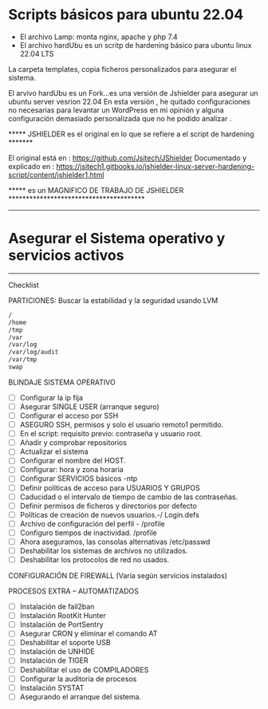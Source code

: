 # Scripts básicos para ubuntu 22.04

- El archivo Lamp: monta nginx, apache y php 7.4
- El archivo hardUbu es un scritp de hardening básico para ubuntu linux 22.04 LTS

La carpeta templates, copia ficheros personalizados para asegurar el sistema.

El arvivo hardUbu es un Fork...es una versión de Jshielder para asegurar un ubuntu server vesrion 22.04
En esta versión , he quitado configuraciones no necesarias para levantar un WordPress en mi opinión y alguna configuración demasiado personalizada que no he podido analizar .

***** JSHIELDER es el original en lo que se refiere a el script de hardening *******

El original está en : https://github.com/Jsitech/JShielder
Documentado y explicado en : https://jsitech1.gitbooks.io/jshielder-linux-server-hardening-script/content/jshielder1.html

***** es un MAGNIFICO DE TRABAJO DE JSHIELDER ***************************************


_______________________________________________________________________________________________________________

# Asegurar el Sistema operativo y servicios activos
________________________________________________________________________________________________________________

Checklist

PARTICIONES:  Buscar la estabilidad y la seguridad usando LVM

```bash
/
/home
/tmp
/var
/var/log
/var/log/audit
/var/tmp
swap
```



BLINDAJE SISTEMA OPERATIVO 

- [ ] Configurar la ip fija 
- [ ] Asegurar SINGLE USER (arranque seguro) 
- [ ] Configurar el acceso por SSH 
- [ ] ASEGURO SSH, permisos y solo el usuario remoto1 permitido. 
- [ ] En el script: requisito previo: contraseña y usuario root. 
- [ ] Añadir y comprobar repositorios 
- [ ] Actualizar el sistema 
- [ ] Configurar el nombre del HOST. 
- [ ] Configurar: hora y zona horaria 
- [ ] Configurar SERVICIOS básicos -ntp 
- [ ] Definir políticas de acceso para USUARIOS Y GRUPOS
- [ ] Caducidad o el intervalo de tiempo de cambio de las contraseñas. 
- [ ] Definir permisos de ficheros y directorios por defecto 
- [ ] Políticas de creación de nuevos usuarios.-/ Login.defs 
- [ ] Archivo de configuración del perfil - /profile 
- [ ] Configuro tiempos de inactividad. /profile 
- [ ] Ahora aseguramos, las consolas alternativas /etc/passwd 
- [ ] Deshabilitar los sistemas de archivos no utilizados. 
- [ ] Deshabilitar los protocolos de red no usados. 

CONFIGURACIÓN DE FIREWALL (Varía según servicios instalados)

PROCESOS EXTRA – AUTOMATIZADOS 

- [ ] Instalación de fail2ban 
- [ ] Instalación RootKit Hunter 
- [ ] Instalación de PortSentry 
- [ ] Asegurar CRON y eliminar el comando AT
- [ ] Deshabilitar el soporte USB 
- [ ] Instalación de UNHIDE 
- [ ] Instalación de TIGER
- [ ] Deshabilitar el uso de COMPILADORES 
- [ ] Configurar la auditoría de procesos 
- [ ] Instalación SYSTAT 
- [ ] Asegurando el arranque del sistema.
